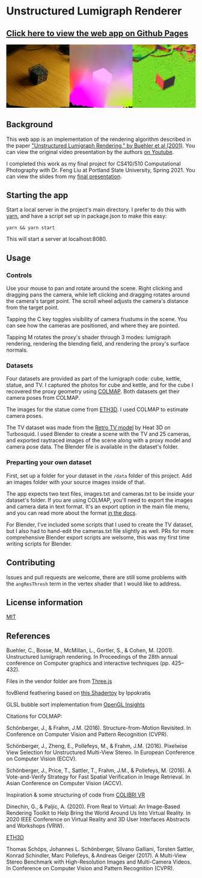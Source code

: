 # Unstructured Lumigraph Renderer

## [Click here to view the web app on Github Pages](https://hypothete.github.io/unstructured-lumigraph/)

<img src="./lum-modes.jpg" width="640" alt="3 shader modes of the lumigraph side by side: the rendered output, the camera blending field, and the proxy's normals" />

## Background

This web app is an implementation of the rendering algorithm described in the paper ["Unstructured Lumigraph Rendering," by Buehler et al (2001)](https://groups.csail.mit.edu/graphics/pubs/siggraph2001_ulr.pdf). You can view the original video presentation by the authors [on Youtube](https://www.youtube.com/watch?v=za4HIll9N7c).

I completed this work as my final project for CS410/510 Computational Photography with Dr. Feng Liu at Portland State University, Spring 2021. You can view the slides from my [final presentation](https://docs.google.com/presentation/d/1byQT7v3yyZlvRdjut-qXuMcusRpOWliTGs806qFkE-A/edit?usp=sharing).

## Starting the app

Start a local server in the project's main directory. I prefer to do this with [yarn](https://yarnpkg.com/), and have a script set up in package.json to make this easy:

```shell
yarn && yarn start
```

This will start a server at localhost:8080.

## Usage

### Controls

Use your mouse to pan and rotate around the scene. Right clicking and dragging pans the camera, while left clicking and dragging rotates around the camera's target point. The scroll wheel adjusts the camera's distance from the target point.

Tapping the C key toggles visibility of camera frustums in the scene. You can see how the cameras are positioned, and where they are pointed.

Tapping M rotates the proxy's shader through 3 modes: lumigraph rendering, rendering the blending field, and rendering the proxy's surface normals.

### Datasets

Four datasets are provided as part of the lumigraph code: cube, kettle, statue, and TV. I captured the photos for cube and kettle, and for the cube I recovered the proxy geometry using [COLMAP](https://colmap.github.io/index.html). Both datasets get their camera poses from COLMAP.

The images for the statue come from [ETH3D](https://www.eth3d.net/datasets). I used COLMAP to estimate camera poses.

The TV dataset was made from the [Retro TV model](https://www.turbosquid.com/3d-models/free-c4d-model-retro-tv/815392) by Heat 3D on Turbosquid. I used Blender to create a scene with the TV and 25 cameras, and exported raytraced images of the scene along with a proxy model and camera pose data. The Blender file is available in the dataset's folder.

### Preparting your own dataset

First, set up a folder for your dataset in the `/data` folder of this project. Add an images folder with your source images inside of that.

The app expects two text files, images.txt and cameras.txt to be inside your dataset's folder. If you are using COLMAP, you'll need to export the images and camera data in text format. It's an export option in the main file menu, and you can read more about the format [in the docs](https://colmap.github.io/format.html#text-format).

For Blender, I've included some scripts that I used to create the TV dataset, but I also had to hand-edit the cameras.txt file slightly as well. PRs for more comprehensive Blender export scripts are welsome, this was my first time writing scripts for Blender.

## Contributing

Issues and pull requests are welcome, there are still some problems with the `angResThresh` term in the vertex shader that I would like to address.

## License information

[MIT](./LICENSE)

## References

Buehler, C., Bosse, M., McMillan, L., Gortler, S., & Cohen, M. (2001). Unstructured lumigraph rendering. In Proceedings of the 28th annual conference on Computer graphics and interactive techniques (pp. 425–432).

Files in the vendor folder are from [Three.js](https://threejs.org)

fovBlend feathering based on [this Shadertoy](https://www.shadertoy.com/view/lsKSWR) by Ippokratis

GLSL bubble sort implementation from [OpenGL Insights](https://github.com/OpenGLInsights/OpenGLInsightsCode)

Citations for COLMAP:

Schönberger, J., & Frahm, J.M. (2016). Structure-from-Motion Revisited. In Conference on Computer Vision and Pattern Recognition (CVPR).

Schönberger, J., Zheng, E., Pollefeys, M., & Frahm, J.M. (2016). Pixelwise View Selection for Unstructured Multi-View Stereo. In European Conference on Computer Vision (ECCV).

Schönberger, J., Price, T., Sattler, T., Frahm, J.M., & Pollefeys, M. (2016). A Vote-and-Verify Strategy for Fast Spatial Verification in Image Retrieval. In Asian Conference on Computer Vision (ACCV).

Inspiration & some structuring of code from [COLIBRI VR](https://caor-mines-paristech.github.io/colibri-vr)

Dinechin, G., & Paljic, A. (2020). From Real to Virtual: An Image-Based Rendering Toolkit to Help Bring the World Around Us Into Virtual Reality. In 2020 IEEE Conference on Virtual Reality and 3D User Interfaces Abstracts and Workshops (VRW).

[ETH3D](https://www.eth3d.net/)

Thomas Schöps, Johannes L. Schönberger, Silvano Galliani, Torsten Sattler, Konrad Schindler, Marc Pollefeys, & Andreas Geiger (2017). A Multi-View Stereo Benchmark with High-Resolution Images and Multi-Camera Videos. In Conference on Computer Vision and Pattern Recognition (CVPR).
